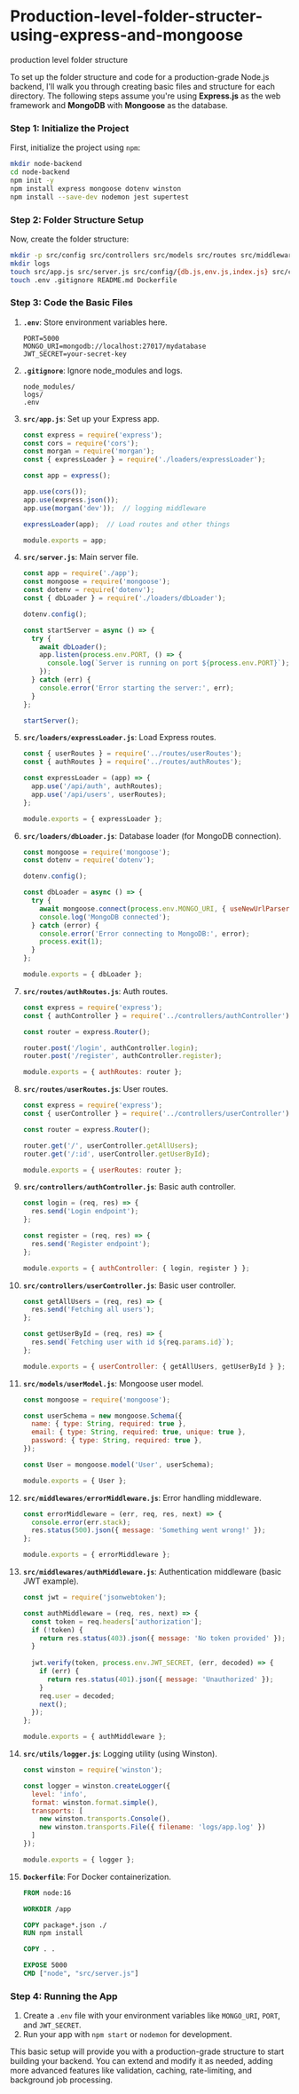 # Production-level-folder-structer-using-express-and-mongoose
production level folder structure 



To set up the folder structure and code for a production-grade Node.js backend, I'll walk you through creating basic files and structure for each directory. The following steps assume you're using **Express.js** as the web framework and **MongoDB** with **Mongoose** as the database.

### Step 1: Initialize the Project
First, initialize the project using `npm`:
```bash
mkdir node-backend
cd node-backend
npm init -y
npm install express mongoose dotenv winston
npm install --save-dev nodemon jest supertest
```

### Step 2: Folder Structure Setup

Now, create the folder structure:

```bash
mkdir -p src/config src/controllers src/models src/routes src/middlewares src/services src/utils src/loaders src/jobs src/tests
mkdir logs
touch src/app.js src/server.js src/config/{db.js,env.js,index.js} src/controllers/{authController.js,userController.js,index.js} src/models/{userModel.js,index.js} src/routes/{authRoutes.js,userRoutes.js,index.js} src/middlewares/{authMiddleware.js,errorMiddleware.js,index.js} src/services/{emailService.js, paymentService.js, index.js} src/utils/{logger.js,validator.js,index.js} src/loaders/{dbLoader.js,expressLoader.js,index.js} src/jobs/{emailJob.js,index.js}
touch .env .gitignore README.md Dockerfile
```

### Step 3: Code the Basic Files

1. **`.env`**: Store environment variables here.
   ```plaintext
   PORT=5000
   MONGO_URI=mongodb://localhost:27017/mydatabase
   JWT_SECRET=your-secret-key
   ```

2. **`.gitignore`**: Ignore node_modules and logs.
   ```gitignore
   node_modules/
   logs/
   .env
   ```

3. **`src/app.js`**: Set up your Express app.
   ```js
   const express = require('express');
   const cors = require('cors');
   const morgan = require('morgan');
   const { expressLoader } = require('./loaders/expressLoader');
   
   const app = express();
   
   app.use(cors());
   app.use(express.json());
   app.use(morgan('dev'));  // logging middleware
   
   expressLoader(app);  // Load routes and other things
   
   module.exports = app;
   ```

4. **`src/server.js`**: Main server file.
   ```js
   const app = require('./app');
   const mongoose = require('mongoose');
   const dotenv = require('dotenv');
   const { dbLoader } = require('./loaders/dbLoader');
   
   dotenv.config();
   
   const startServer = async () => {
     try {
       await dbLoader();
       app.listen(process.env.PORT, () => {
         console.log(`Server is running on port ${process.env.PORT}`);
       });
     } catch (err) {
       console.error('Error starting the server:', err);
     }
   };
   
   startServer();
   ```

5. **`src/loaders/expressLoader.js`**: Load Express routes.
   ```js
   const { userRoutes } = require('../routes/userRoutes');
   const { authRoutes } = require('../routes/authRoutes');

   const expressLoader = (app) => {
     app.use('/api/auth', authRoutes);
     app.use('/api/users', userRoutes);
   };

   module.exports = { expressLoader };
   ```

6. **`src/loaders/dbLoader.js`**: Database loader (for MongoDB connection).
   ```js
   const mongoose = require('mongoose');
   const dotenv = require('dotenv');
   
   dotenv.config();
   
   const dbLoader = async () => {
     try {
       await mongoose.connect(process.env.MONGO_URI, { useNewUrlParser: true, useUnifiedTopology: true });
       console.log('MongoDB connected');
     } catch (error) {
       console.error('Error connecting to MongoDB:', error);
       process.exit(1);
     }
   };
   
   module.exports = { dbLoader };
   ```

7. **`src/routes/authRoutes.js`**: Auth routes.
   ```js
   const express = require('express');
   const { authController } = require('../controllers/authController');
   
   const router = express.Router();
   
   router.post('/login', authController.login);
   router.post('/register', authController.register);
   
   module.exports = { authRoutes: router };
   ```

8. **`src/routes/userRoutes.js`**: User routes.
   ```js
   const express = require('express');
   const { userController } = require('../controllers/userController');
   
   const router = express.Router();
   
   router.get('/', userController.getAllUsers);
   router.get('/:id', userController.getUserById);
   
   module.exports = { userRoutes: router };
   ```

9. **`src/controllers/authController.js`**: Basic auth controller.
   ```js
   const login = (req, res) => {
     res.send('Login endpoint');
   };

   const register = (req, res) => {
     res.send('Register endpoint');
   };
   
   module.exports = { authController: { login, register } };
   ```

10. **`src/controllers/userController.js`**: Basic user controller.
    ```js
    const getAllUsers = (req, res) => {
      res.send('Fetching all users');
    };

    const getUserById = (req, res) => {
      res.send(`Fetching user with id ${req.params.id}`);
    };
    
    module.exports = { userController: { getAllUsers, getUserById } };
    ```

11. **`src/models/userModel.js`**: Mongoose user model.
    ```js
    const mongoose = require('mongoose');

    const userSchema = new mongoose.Schema({
      name: { type: String, required: true },
      email: { type: String, required: true, unique: true },
      password: { type: String, required: true },
    });

    const User = mongoose.model('User', userSchema);

    module.exports = { User };
    ```

12. **`src/middlewares/errorMiddleware.js`**: Error handling middleware.
    ```js
    const errorMiddleware = (err, req, res, next) => {
      console.error(err.stack);
      res.status(500).json({ message: 'Something went wrong!' });
    };

    module.exports = { errorMiddleware };
    ```

13. **`src/middlewares/authMiddleware.js`**: Authentication middleware (basic JWT example).
    ```js
    const jwt = require('jsonwebtoken');
    
    const authMiddleware = (req, res, next) => {
      const token = req.headers['authorization'];
      if (!token) {
        return res.status(403).json({ message: 'No token provided' });
      }
      
      jwt.verify(token, process.env.JWT_SECRET, (err, decoded) => {
        if (err) {
          return res.status(401).json({ message: 'Unauthorized' });
        }
        req.user = decoded;
        next();
      });
    };
    
    module.exports = { authMiddleware };
    ```

14. **`src/utils/logger.js`**: Logging utility (using Winston).
    ```js
    const winston = require('winston');

    const logger = winston.createLogger({
      level: 'info',
      format: winston.format.simple(),
      transports: [
        new winston.transports.Console(),
        new winston.transports.File({ filename: 'logs/app.log' })
      ]
    });

    module.exports = { logger };
    ```

15. **`Dockerfile`**: For Docker containerization.
    ```dockerfile
    FROM node:16

    WORKDIR /app

    COPY package*.json ./
    RUN npm install

    COPY . .

    EXPOSE 5000
    CMD ["node", "src/server.js"]
    ```

### Step 4: Running the App
1. Create a `.env` file with your environment variables like `MONGO_URI`, `PORT`, and `JWT_SECRET`.
2. Run your app with `npm start` or `nodemon` for development.

This basic setup will provide you with a production-grade structure to start building your backend. You can extend and modify it as needed, adding more advanced features like validation, caching, rate-limiting, and background job processing.
